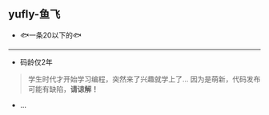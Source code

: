 ## yufly-鱼飞

* 🐟一条20以下的🐟

---

* 码龄仅2年

>学生时代才开始学习编程，突然来了兴趣就学上了...
因为是萌新，代码发布可能有缺陷，__请谅解！__

* ...


<!---
yu-fly/yu-fly is a ✨ special ✨ repository because its `README.md` (this file) appears on your GitHub profile.
You can click the Preview link to take a look at your changes.
--->
